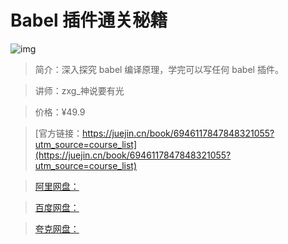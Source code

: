 # Babel 插件通关秘籍

![img](../../assets/1646d797b8c34de6b4d323657f430635~tplv-k3u1fbpfcp-no-mark:280:280:200:280.png)

> 简介：深入探究 babel 编译原理，学完可以写任何 babel 插件。

> 讲师：zxg_神说要有光

> 价格：¥49.9

> [官方链接：https://juejin.cn/book/6946117847848321055?utm_source=course_list](https://juejin.cn/book/6946117847848321055?utm_source=course_list)

> [阿里网盘：]()

> [百度网盘：]()

> [夸克网盘：]()

